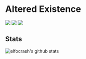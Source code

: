 # Altered Existence

[![](https://vistr.dev/badge?repo=altered-existence.altered-existence&corners=square)](https://github.com/altered-existence/vistr.dev)
[![](https://img.shields.io/badge/-@altered-existence-%23181717?style=flat-square&logo=github)](https://github.com/altered-existence)
[![](https://img.shields.io/website?color=0ab9e6&style=flat-square&up_message=altered-existence.com&url=https%3A%2F%2Faltered-existence.com)](https://altered-existence.com)

## Stats
![elfocrash's github stats](https://github-readme-stats.vercel.app/api?username=elfocrash&show_icons=true&theme=dracula)
